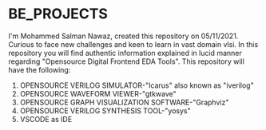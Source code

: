 # BE_PROJECTS
I'm Mohammed Salman Nawaz, created this repository on 05/11/2021. Curious to face new challenges and keen to learn in vast domain vlsi. In this repository you will find authentic information explained in  lucid manner regarding "Opensource Digital Frontend EDA Tools". This repository will have the following:
1. OPENSOURCE VERILOG SIMULATOR-"Icarus" also known as "iverilog"
2. OPENSOURCE WAVEFORM VIEWER-"gtkwave"
3. OPENSOURCE GRAPH VISUALIZATION SOFTWARE-"Graphviz"
4. OPENSOURCE VERILOG SYNTHESIS TOOL-"yosys"
5. VSCODE as IDE

